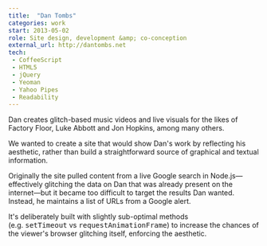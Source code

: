 ```yaml
---
title:  "Dan Tombs"
categories: work
start: 2013-05-02
role: Site design, development &amp; co-conception
external_url: http://dantombs.net
tech: 
 - CoffeeScript
 - HTML5
 - jQuery
 - Yeoman
 - Yahoo Pipes
 - Readability
---
```

Dan creates glitch-based music videos and live visuals for the likes of Factory Floor, Luke Abbott and Jon Hopkins, among many others.

We wanted to create a site that would show Dan's work by reflecting his aesthetic, rather than build a straightforward source of graphical and textual information. 

Originally the site pulled content from a live Google search in Node.js—effectively glitching the data on Dan that was already present on the internet—but it became too difficult to target the results Dan wanted. Instead, he maintains a list of URLs from a Google alert.

It's deliberately built with slightly sub-optimal methods (e.g.&nbsp;<kbd>setTimeout</kbd>&nbsp;vs&nbsp;<kbd>requestAnimationFrame</kbd>) to increase the chances of the viewer's browser glitching itself, enforcing the aesthetic.